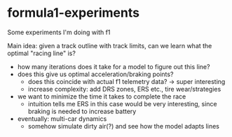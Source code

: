 # formula1-experiments
Some experiments I'm doing with f1

Main idea: given a track outline with track limits, can we learn what the optimal "racing line" is?
- how many iterations does it take for a model to figure out this line?
- does this give us optimal acceleration/braking points?
    - does this coincide with actual f1 telemetry data? -> super interesting
    - increase complexity: add DRS zones, ERS etc., tire wear/strategies
- we want to minimize the time it takes to complete the race
    - intuition tells me ERS in this case would be very interesting, since braking is needed to increase battery
- eventually: multi-car dynamics
    - somehow simulate dirty air(?) and see how the model adapts lines
